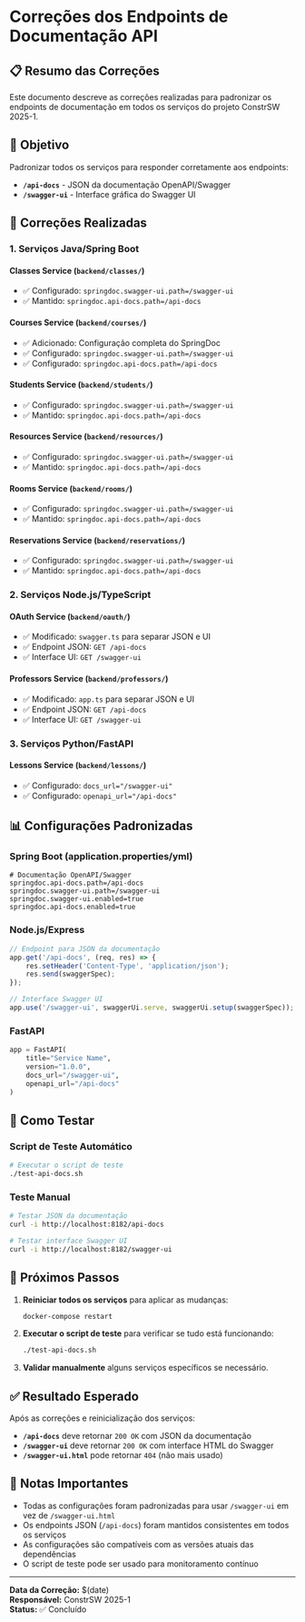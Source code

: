 # Correções dos Endpoints de Documentação API

## 📋 Resumo das Correções

Este documento descreve as correções realizadas para padronizar os endpoints de documentação em todos os serviços do projeto ConstrSW 2025-1.

## 🎯 Objetivo

Padronizar todos os serviços para responder corretamente aos endpoints:
- **`/api-docs`** - JSON da documentação OpenAPI/Swagger
- **`/swagger-ui`** - Interface gráfica do Swagger UI

## 🔧 Correções Realizadas

### 1. **Serviços Java/Spring Boot**

#### **Classes Service** (`backend/classes/`)
- ✅ Configurado: `springdoc.swagger-ui.path=/swagger-ui`
- ✅ Mantido: `springdoc.api-docs.path=/api-docs`

#### **Courses Service** (`backend/courses/`)
- ✅ Adicionado: Configuração completa do SpringDoc
- ✅ Configurado: `springdoc.swagger-ui.path=/swagger-ui`
- ✅ Configurado: `springdoc.api-docs.path=/api-docs`

#### **Students Service** (`backend/students/`)
- ✅ Configurado: `springdoc.swagger-ui.path=/swagger-ui`
- ✅ Mantido: `springdoc.api-docs.path=/api-docs`

#### **Resources Service** (`backend/resources/`)
- ✅ Configurado: `springdoc.swagger-ui.path=/swagger-ui`
- ✅ Mantido: `springdoc.api-docs.path=/api-docs`

#### **Rooms Service** (`backend/rooms/`)
- ✅ Configurado: `springdoc.swagger-ui.path=/swagger-ui`
- ✅ Mantido: `springdoc.api-docs.path=/api-docs`

#### **Reservations Service** (`backend/reservations/`)
- ✅ Configurado: `springdoc.swagger-ui.path=/swagger-ui`
- ✅ Mantido: `springdoc.api-docs.path=/api-docs`

### 2. **Serviços Node.js/TypeScript**

#### **OAuth Service** (`backend/oauth/`)
- ✅ Modificado: `swagger.ts` para separar JSON e UI
- ✅ Endpoint JSON: `GET /api-docs`
- ✅ Interface UI: `GET /swagger-ui`

#### **Professors Service** (`backend/professors/`)
- ✅ Modificado: `app.ts` para separar JSON e UI
- ✅ Endpoint JSON: `GET /api-docs`
- ✅ Interface UI: `GET /swagger-ui`

### 3. **Serviços Python/FastAPI**

#### **Lessons Service** (`backend/lessons/`)
- ✅ Configurado: `docs_url="/swagger-ui"`
- ✅ Configurado: `openapi_url="/api-docs"`

## 📊 Configurações Padronizadas

### **Spring Boot (application.properties/yml)**
```properties
# Documentação OpenAPI/Swagger
springdoc.api-docs.path=/api-docs
springdoc.swagger-ui.path=/swagger-ui
springdoc.swagger-ui.enabled=true
springdoc.api-docs.enabled=true
```

### **Node.js/Express**
```typescript
// Endpoint para JSON da documentação
app.get('/api-docs', (req, res) => {
    res.setHeader('Content-Type', 'application/json');
    res.send(swaggerSpec);
});

// Interface Swagger UI
app.use('/swagger-ui', swaggerUi.serve, swaggerUi.setup(swaggerSpec));
```

### **FastAPI**
```python
app = FastAPI(
    title="Service Name",
    version="1.0.0",
    docs_url="/swagger-ui",
    openapi_url="/api-docs"
)
```

## 🧪 Como Testar

### **Script de Teste Automático**
```bash
# Executar o script de teste
./test-api-docs.sh
```

### **Teste Manual**
```bash
# Testar JSON da documentação
curl -i http://localhost:8182/api-docs

# Testar interface Swagger UI
curl -i http://localhost:8182/swagger-ui
```

## 🔄 Próximos Passos

1. **Reiniciar todos os serviços** para aplicar as mudanças:
   ```bash
   docker-compose restart
   ```

2. **Executar o script de teste** para verificar se tudo está funcionando:
   ```bash
   ./test-api-docs.sh
   ```

3. **Validar manualmente** alguns serviços específicos se necessário.

## ✅ Resultado Esperado

Após as correções e reinicialização dos serviços:

- **`/api-docs`** deve retornar `200 OK` com JSON da documentação
- **`/swagger-ui`** deve retornar `200 OK` com interface HTML do Swagger
- **`/swagger-ui.html`** pode retornar `404` (não mais usado)

## 📝 Notas Importantes

- Todas as configurações foram padronizadas para usar `/swagger-ui` em vez de `/swagger-ui.html`
- Os endpoints JSON (`/api-docs`) foram mantidos consistentes em todos os serviços
- As configurações são compatíveis com as versões atuais das dependências
- O script de teste pode ser usado para monitoramento contínuo

---

**Data da Correção:** $(date)  
**Responsável:** ConstrSW 2025-1  
**Status:** ✅ Concluído 